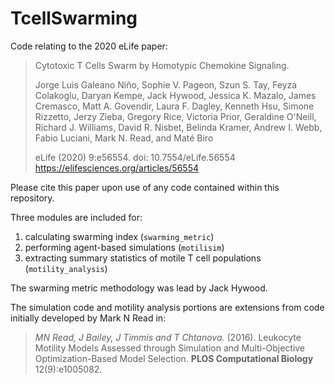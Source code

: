 # TcellSwarming

Code relating to the 2020 eLife paper:

>Cytotoxic T Cells Swarm by Homotypic Chemokine Signaling. 
>
> Jorge Luis Galeano Niño, Sophie V. Pageon, Szun S. Tay, Feyza Colakoglu, Daryan Kempe, Jack Hywood, Jessica K. Mazalo, James Cremasco, Matt A. Govendir, Laura F. Dagley, Kenneth Hsu, Simone Rizzetto, Jerzy Zieba, Gregory Rice, Victoria Prior, Geraldine O'Neill, Richard J. Williams, David R. Nisbet, Belinda Kramer, Andrew I. Webb, Fabio Luciani, Mark N. Read, and Maté Biro
>
> eLife (2020) 9:e56554. doi: 10.7554/eLife.56554
> https://elifesciences.org/articles/56554

Please cite this paper upon use of any code contained within this repository. 

Three modules are included for:

1. calculating swarming index (`swarming_metric`)
2. performing agent-based simulations (`motilisim`)
3. extracting summary statistics of motile T cell populations (`motility_analysis`)

The swarming metric methodology was lead by Jack Hywood.

The simulation code and motility analysis portions are extensions from code initially developed by Mark N Read in:

> *MN Read, J Bailey, J Timmis and T Chtanova.* (2016). Leukocyte Motility Models Assessed through Simulation and Multi-Objective Optimization-Based Model Selection. **PLOS Computational Biology** 12(9):e1005082.
